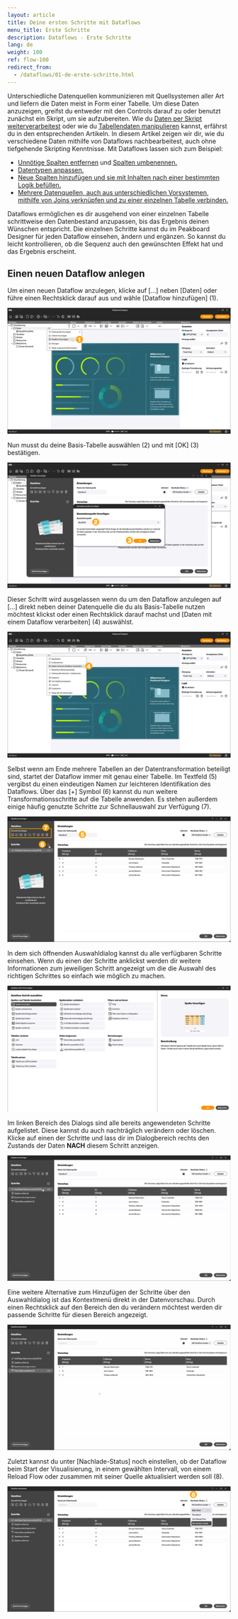 ```yaml
---
layout: article
title: Deine ersten Schritte mit Dataflows
menu_title: Erste Schritte
description: Dataflows - Erste Schritte
lang: de
weight: 100
ref: flow-100
redirect_from:
  - /dataflows/01-de-erste-schritte.html
---
```


Unterschiedliche Datenquellen kommunizieren mit Quellsystemen aller Art und liefern die Daten meist in Form einer Tabelle.
Um diese Daten anzuzeigen, greifst du entweder mit den Controls darauf zu oder benutzt zunächst ein Skript, um sie aufzubereiten.
Wie du [Daten per Skript weiterverarbeitest](/scripting/de-tabellen-daten.html) oder wie du [Tabellendaten manipulieren](/scripting/de-manipulieren.html) kannst, erfährst du in den entsprechenden Artikeln.
In diesem Artikel zeigen wir dir, wie du verschiedene Daten mithilfe von Dataflows nachbearbeitest, auch ohne tiefgehende Skripting Kenntnisse.
Mit Dataflows lassen sich zum Beispiel:  

* [Unnötige Spalten entfernen](/dataflows/de-spalten-bearbeiten.html#spalten-entfernen) und [Spalten umbenennen.](/dataflows/de-spalten-bearbeiten.html#spalte-umbenennen)
* [Datentypen anpassen.](/dataflows/de-spalten-bearbeiten.html#spaltentyp-%C3%A4ndern)
* [Neue Spalten hinzufügen und sie mit Inhalten nach einer bestimmten Logik befüllen.](/dataflows/de-spalten-bearbeiten.html)
* [Mehrere Datenquellen, auch aus unterschiedlichen Vorsystemen, mithilfe von Joins verknüpfen und zu einer einzelnen Tabelle verbinden.](/dataflows/de-tabellen-vereinen.html)

Dataflows ermöglichen es dir ausgehend von einer einzelnen Tabelle schrittweise den Datenbestand anzupassen, bis das Ergebnis deinen Wünschen entspricht.
Die einzelnen Schritte kannst du im Peakboard Designer für jeden Dataflow einsehen, ändern und ergänzen.
So kannst du leicht kontrollieren, ob die Sequenz auch den gewünschten Effekt hat und das Ergebnis erscheint.

## Einen neuen Dataflow anlegen

Um einen neuen Dataflow anzulegen, klicke auf [...] neben [Daten] oder führe einen Rechtsklick darauf aus und wähle [Dataflow hinzufügen] (1).

![Dataflow anlegen](/assets/images/dataflows/getting-started/de_dataflows_create-01.png)

Nun musst du deine Basis-Tabelle auswählen (2) und mit [OK] (3) bestätigen.

![Basis-Tabelle auswählen](/assets/images/dataflows/getting-started/de_dataflows_create-02.png)

Dieser Schritt wird ausgelassen wenn du um den Dataflow anzulegen auf [...] direkt neben deiner Datenquelle die du als Basis-Tabelle nutzen möchtest klickst oder einen Rechtsklick darauf machst und [Daten mit einem Dataflow verarbeiten] (4) auswählst.

![Dataflow alternativ anlegen](/assets/images/dataflows/getting-started/de_dataflows_create-03.png)

Selbst wenn am Ende mehrere Tabellen an der Datentransformation beteiligt sind, startet der Dataflow immer mit genau einer Tabelle.
Im Textfeld (5) vergibst du einen eindeutigen Namen zur leichteren Identifikation des Dataflows.
Über das [+] Symbol (6) kannst du nun weitere Transformationsschritte auf die Tabelle anwenden. Es stehen außerdem einige häufig genutzte Schritte zur Schnellauswahl zur Verfügung (7).

![Schritt hinzufügen](/assets/images/dataflows/getting-started/de_dataflows_create-04.png)

In dem sich öffnenden Auswahldialog kannst du alle verfügbaren Schritte einsehen. Wenn du einen der Schritte anklickst werden dir weitere Informationen zum jeweiligen Schritt angezeigt um die die Auswahl des richtigen Schrittes so einfach wie möglich zu machen.

![Schritt hinzufügen Dialog](/assets/images/dataflows/getting-started/de_dataflows_create-05.png)

Im linken Bereich des Dialogs sind alle bereits angewendeten Schritte aufgelistet.
Diese kannst du auch nachträglich verändern oder löschen.
Klicke auf einen der Schritte und lass dir im Dialogbereich rechts den Zustands der Daten **NACH** diesem Schritt anzeigen.

![Ergebnis](/assets/images/dataflows/getting-started/de_dataflows_create-01.gif)

Eine weitere Alternative zum Hinzufügen der Schritte über den Auswahldialog ist das Kontextmenü direkt in der Datenvorschau.
Durch einen Rechtsklick auf den Bereich den du verändern möchtest werden dir passende Schritte für diesen Bereich angezeigt.

![Kontextmenü](/assets/images/dataflows/getting-started/de_dataflows_create-02.gif)

Zuletzt kannst du unter [Nachlade-Status] noch einstellen, ob der Dataflow beim Start der Visualisierung, in einem gewählten Intervall, von einem Reload Flow oder zusammen mit seiner Quelle aktualisiert werden soll (8).

![Nachlade-Status](/assets/images/dataflows/getting-started/de_dataflows_create-06.png)
